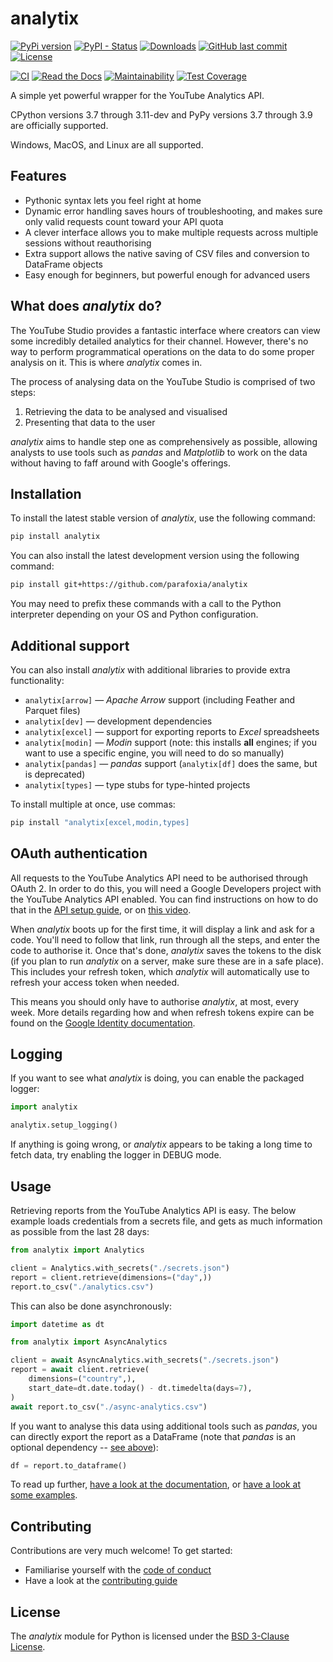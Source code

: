 # analytix

[![PyPi version](https://img.shields.io/pypi/v/analytix.svg)](https://pypi.python.org/pypi/analytix/)
[![PyPI - Status](https://img.shields.io/pypi/status/analytix)](https://pypi.python.org/pypi/analytix/)
[![Downloads](https://pepy.tech/badge/analytix)](https://pepy.tech/project/analytix)
[![GitHub last commit](https://img.shields.io/github/last-commit/parafoxia/analytix)](https://github.com/parafoxia/analytix)
[![License](https://img.shields.io/github/license/parafoxia/analytix.svg)](https://github.com/parafoxia/analytix/blob/main/LICENSE)

[![CI](https://github.com/parafoxia/analytix/actions/workflows/ci.yml/badge.svg)](https://github.com/parafoxia/analytix/actions/workflows/ci.yml)
[![Read the Docs](https://img.shields.io/readthedocs/analytix)](https://analytix.readthedocs.io/en/latest/index.html)
[![Maintainability](https://api.codeclimate.com/v1/badges/8819bdebb2d4aa8dfcb7/maintainability)](https://codeclimate.com/github/parafoxia/analytix/maintainability)
[![Test Coverage](https://api.codeclimate.com/v1/badges/8819bdebb2d4aa8dfcb7/test_coverage)](https://codeclimate.com/github/parafoxia/analytix/test_coverage)

A simple yet powerful wrapper for the YouTube Analytics API.

CPython versions 3.7 through 3.11-dev and PyPy versions 3.7 through 3.9 are officially supported.

Windows, MacOS, and Linux are all supported.

## Features

- Pythonic syntax lets you feel right at home
- Dynamic error handling saves hours of troubleshooting, and makes sure only valid requests count toward your API quota
- A clever interface allows you to make multiple requests across multiple sessions without reauthorising
- Extra support allows the native saving of CSV files and conversion to DataFrame objects
- Easy enough for beginners, but powerful enough for advanced users

## What does *analytix* do?

The YouTube Studio provides a fantastic interface where creators can view some incredibly detailed analytics for their channel. However, there's no way to perform programmatical operations on the data to do some proper analysis on it. This is where *analytix* comes in.

The process of analysing data on the YouTube Studio is comprised of two steps:

1. Retrieving the data to be analysed and visualised
2. Presenting that data to the user

*analytix* aims to handle step one as comprehensively as possible, allowing analysts to use tools such as *pandas* and *Matplotlib* to work on the data without having to faff around with Google's offerings.

## Installation

To install the latest stable version of *analytix*, use the following command:
```sh
pip install analytix
```

You can also install the latest development version using the following command:
```sh
pip install git+https://github.com/parafoxia/analytix
```

You may need to prefix these commands with a call to the Python interpreter depending on your OS and Python configuration.

## Additional support

You can also install *analytix* with additional libraries to provide extra functionality:

* `analytix[arrow]` — *Apache Arrow* support (including Feather and Parquet files)
* `analytix[dev]` — development dependencies
* `analytix[excel]` — support for exporting reports to *Excel* spreadsheets
* `analytix[modin]` — *Modin* support (note: this installs **all** engines; if you want to use a specific engine, you will need to do so manually)
* `analytix[pandas]` — *pandas* support (`analytix[df]` does the same, but is deprecated)
* `analytix[types]` — type stubs for type-hinted projects

To install multiple at once, use commas:

```sh
pip install "analytix[excel,modin,types]
```

## OAuth authentication

All requests to the YouTube Analytics API need to be authorised through OAuth 2. In order to do this, you will need a Google Developers project with the YouTube Analytics API enabled. You can find instructions on how to do that in the [API setup guide](https://analytix.readthedocs.io/en/latest/guides/console.html), or on [this video](https://www.youtube.com/watch?v=1Xday10ZWeg).

When *analytix* boots up for the first time, it will display a link and ask for a code. You'll need to follow that link, run through all the steps, and enter the code to authorise it. Once that's done, *analytix* saves the tokens to the disk (if you plan to run *analytix* on a server, make sure these are in a safe place). This includes your refresh token, which *analytix* will automatically use to refresh your access token when needed.

This means you should only have to authorise *analytix*, at most, every week. More details regarding how and when refresh tokens expire can be found on the [Google Identity documentation](https://developers.google.com/identity/protocols/oauth2#expiration).

## Logging

If you want to see what *analytix* is doing, you can enable the packaged logger:

```py
import analytix

analytix.setup_logging()
```

If anything is going wrong, or *analytix* appears to be taking a long time to fetch data, try enabling the logger in DEBUG mode.

## Usage

Retrieving reports from the YouTube Analytics API is easy. The below example loads credentials from a secrets file, and gets as much information as possible from the last 28 days:

```py
from analytix import Analytics

client = Analytics.with_secrets("./secrets.json")
report = client.retrieve(dimensions=("day",))
report.to_csv("./analytics.csv")
```

This can also be done asynchronously:

```py
import datetime as dt

from analytix import AsyncAnalytics

client = await AsyncAnalytics.with_secrets("./secrets.json")
report = await client.retrieve(
    dimensions=("country",),
    start_date=dt.date.today() - dt.timedelta(days=7),
)
await report.to_csv("./async-analytics.csv")
```

If you want to analyse this data using additional tools such as *pandas*, you can directly export the report as a DataFrame (note that *pandas* is an optional dependency -- [see above](#additional-support)):

```py
df = report.to_dataframe()
```

To read up further, [have a look at the documentation](https://analytix.readthedocs.io), or [have a look at some examples](https://github.com/parafoxia/analytix/tree/main/examples).

## Contributing

Contributions are very much welcome! To get started:

* Familiarise yourself with the [code of conduct](https://github.com/parafoxia/analytix/blob/main/CODE_OF_CONDUCT.md)
* Have a look at the [contributing guide](https://github.com/parafoxia/analytix/blob/main/CONTRIBUTING.md)

## License

The *analytix* module for Python is licensed under the [BSD 3-Clause License](https://github.com/parafoxia/analytix/blob/main/LICENSE).
